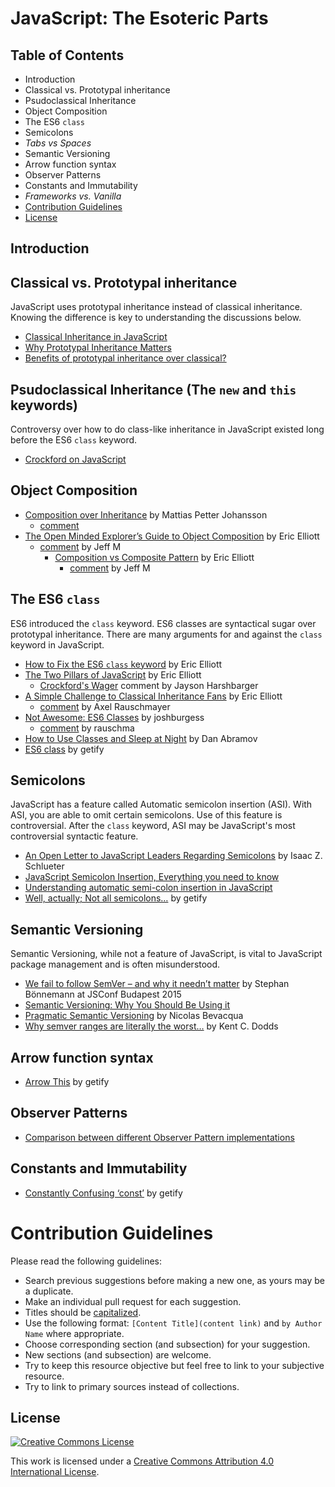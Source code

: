 # JavaScript: The Esoteric Parts

## Table of Contents

- Introduction
- Classical vs. Prototypal inheritance
- Psudoclassical Inheritance
- Object Composition
- The ES6 `class`
- Semicolons
- *Tabs vs Spaces*
- Semantic Versioning
- Arrow function syntax
- Observer Patterns
- Constants and Immutability
- *Frameworks vs. Vanilla*
- [Contribution Guidelines](#contribution-guidelines)
- [License](#license)

## Introduction

## Classical vs. Prototypal inheritance

JavaScript uses prototypal inheritance instead of classical inheritance.  Knowing the difference is key to understanding the discussions below.

- [Classical Inheritance in JavaScript](http://www.crockford.com/javascript/inheritance.html)
- [Why Prototypal Inheritance Matters](http://aaditmshah.github.io/why-prototypal-inheritance-matters/)
- [Benefits of prototypal inheritance over classical?](http://stackoverflow.com/questions/2800964/benefits-of-prototypal-inheritance-over-classical)

## Psudoclassical Inheritance (The `new` and `this` keywords)

Controversy over how to do class-like inheritance in JavaScript existed long before the ES6 `class` keyword.

- [Crockford on JavaScript](https://www.youtube.com/watch?v=ya4UHuXNygM&t=50m23s)

## Object Composition

- [Composition over Inheritance](https://medium.com/humans-create-software/composition-over-inheritance-cb6f88070205) by Mattias Petter Johansson
  - [comment](https://www.reddit.com/r/programming/comments/3m64ns/composition_over_inheritance/cvccr2u)
- [The Open Minded Explorer’s Guide to Object Composition](https://medium.com/javascript-scene/the-open-minded-explorer-s-guide-to-object-composition-88fe68961bed) by Eric Elliott
  - [comment](https://medium.com/@jeffm712/every-industry-has-its-own-jargon-words-that-have-special-and-technical-meaning-beyond-what-you-1cc05d519ff9) by Jeff M
    - [Composition vs Composite Pattern](https://medium.com/@_ericelliott/composition-vs-composite-pattern-842133706472) by Eric Elliott
      - [comment](https://medium.com/@jeffm712/nope-the-definition-i-m-referring-to-is-indeed-for-composition-707e4499e85a) by  Jeff M

## The ES6 `class`

ES6 introduced the `class` keyword.  ES6 classes are syntactical sugar over prototypal inheritance.  There are many arguments for and against the `class` keyword in JavaScript.

- [How to Fix the ES6 `class` keyword](https://medium.com/javascript-scene/how-to-fix-the-es6-class-keyword-2d42bb3f4caf) by Eric Elliott
- [The Two Pillars of JavaScript](https://medium.com/javascript-scene/the-two-pillars-of-javascript-ee6f3281e7f3) by Eric Elliott
  - [Crockford's Wager](https://medium.com/@hypercubed/ok-let-me-play-devils-advocate-for-a-second-and-introduce-crockford-s-wager-f8e051cc52a) comment by Jayson Harshbarger
- [A Simple Challenge to
Classical Inheritance Fans](https://medium.com/javascript-scene/a-simple-challenge-to-classical-inheritance-fans-e78c2cf5eead)  by Eric Elliott
  - [comment](https://medium.com/@rauschma/i-would-never-argue-that-es6-classes-are-clearly-a-better-choice-than-composition-modules-or-891e462da85b) by Axel Rauschmayer
- [Not Awesome: ES6 Classes](https://github.com/joshburgess/not-awesome-es6-classes) by joshburgess
  - [comment](https://www.reddit.com/r/javascript/comments/3nkycz/not_awesome_es6_classes_a_curated_list_of/) by rauschma
- [How to Use Classes and Sleep at Night](https://medium.com/@dan_abramov/how-to-use-classes-and-sleep-at-night-9af8de78ccb4) by Dan Abramov
- [ES6 class](https://github.com/getify/You-Dont-Know-JS/blob/master/this%20&%20object%20prototypes/apA.md) by getify

## Semicolons

JavaScript has a feature called Automatic semicolon insertion (ASI).  With ASI, you are able to omit certain semicolons.  Use of this feature is controversial.  After the `class` keyword, ASI may be JavaScript's most controversial syntactic feature.

- [An Open Letter to JavaScript Leaders Regarding Semicolons](http://blog.izs.me/post/2353458699/an-open-letter-to-javascript-leaders-regarding) by Isaac Z. Schlueter
- [JavaScript Semicolon Insertion, Everything you need to know](http://inimino.org/~inimino/blog/javascript_semicolons)
- [Understanding automatic semi-colon insertion in JavaScript](http://jamesallardice.com/understanding-automatic-semi-colon-insertion-in-javascript/)
- [Well, actually; Not all semicolons…](http://blog.getify.com/not-all-semicolons/) by getify

## Semantic Versioning

Semantic Versioning, while not a feature of JavaScript, is vital to JavaScript package management and is often misunderstood.

- [We fail to follow SemVer – and why it needn’t matter](https://www.youtube.com/watch?v=tc2UgG5L7WM&index=6&list=PLFZ5NyC0xHDaaTy6tY9p0C0jd_rRRl5Zm) by Stephan Bönnemann at JSConf Budapest 2015
- [Semantic Versioning: Why You Should Be Using it](http://www.sitepoint.com/semantic-versioning-why-you-should-using/)
- [Pragmatic Semantic Versioning](http://ponyfoo.com/articles/semver) by Nicolas Bevacqua
- [Why semver ranges are literally the worst…](https://medium.com/@kentcdodds/why-semver-ranges-are-literally-the-worst-817cdcb09277) by Kent C. Dodds

## Arrow function syntax

- [Arrow This](http://blog.getify.com/arrow-this/) by getify

## Observer Patterns

- [Comparison between different Observer Pattern implementations](https://github.com/millermedeiros/js-signals/wiki/Comparison-between-different-Observer-Pattern-implementations)

## Constants and Immutability

- [Constantly Confusing ‘const’](http://blog.getify.com/constantly-confusing-const/) by getify

# Contribution Guidelines

Please read the following guidelines:

- Search previous suggestions before making a new one, as yours may be a duplicate.
- Make an individual pull request for each suggestion.
- Titles should be [capitalized](http://grammar.yourdictionary.com/capitalization/rules-for-capitalization-in-titles.html).
- Use the following format: `[Content Title](content link)` and `by Author Name` where appropriate.
- Choose corresponding section (and subsection) for your suggestion. 
- New sections (and subsection) are welcome.
- Try to keep this resource objective but feel free to link to your subjective resource.
- Try to link to primary sources instead of collections.

## License

[![Creative Commons License](http://i.creativecommons.org/l/by/4.0/88x31.png)](http://creativecommons.org/licenses/by/4.0/)

This work is licensed under a [Creative Commons Attribution 4.0 International License](http://creativecommons.org/licenses/by/4.0/).
